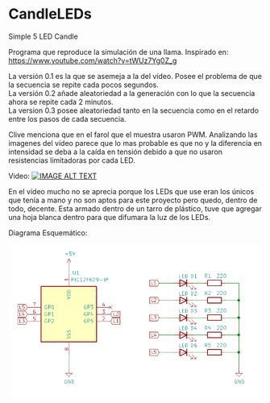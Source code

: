 # CandleLEDs
Simple 5 LED Candle

Programa que reproduce la simulación de una llama. 
Inspirado en: https://www.youtube.com/watch?v=tWUz7Yg0Z_g

La versión 0.1 es la que se asemeja a la del vídeo. Posee el problema de que la secuencia se repite cada pocos segundos.  
La versión 0.2 añade aleatoriedad a la generación con lo que la secuencia ahora se repite cada 2 minutos.  
La version 0.3 posee aleatoriedad tanto en la secuencia como en el retardo entre los pasos de cada secuencia.

Clive menciona que en el farol que el muestra usaron PWM. Analizando las imagenes del vídeo parece que lo mas probable es que no y la diferencia en intensidad se deba a la caída en tensión debido a que no usaron resistencias limitadoras por cada LED.

Video:
[![IMAGE ALT TEXT](http://img.youtube.com/vi/uasz3oLZEpI/0.jpg)](https://www.youtube.com/watch?v=uasz3oLZEpI "Farol LED")

En el vídeo mucho no se aprecia porque los LEDs que use eran los únicos que tenía a mano y no son aptos para este proyecto pero quedo, dentro de todo, decente.
Esta armado dentro de un tarro de plástico, tuve que agregar una hoja blanca dentro para que difumara la luz de los LEDs.


Diagrama Esquemático:

<img src="./Schematic.png">
